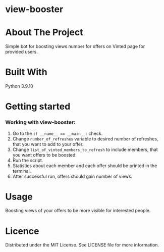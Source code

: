 # view-booster

# About The Project
Simple bot for boosting views number for offers on Vinted page for provided users.

# Built With
Python 3.9.10

# Getting started

### Working with view-booster:
1. Go to the `if __name__ == __main__:` check.
2. Change `number_of_refreshes` variable to desired number of refreshes, that you want to add to your offer.
3. Change `list_of_vinted_members_to_refresh` to include members, that you want offers to be boosted.
4. Run the script.
5. Statistics about each member and each offer should be printed in the terminal.
6. After successful run, offers should gain number of views.

# Usage
Boosting views of your offers to be more visible for interested people.

# Licence
Distributed under the MIT License. See LICENSE file for more information.
